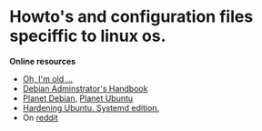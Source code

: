 # Howto's and configuration files speciffic to linux os.

**Online resources**
* [Oh, I'm old ...](https://tldp.org/)
* [Debian Adminstrator's Handbook](https://debian-handbook.info/browse/stable/)
* [Planet Debian](https://planet.debian.org/), [Planet Ubuntu](https://planet.ubuntu.com)
* [Hardening Ubuntu. Systemd edition.](https://github.com/konstruktoid/hardening)
* On [reddit](https://www.reddit.com/r/linux/)

